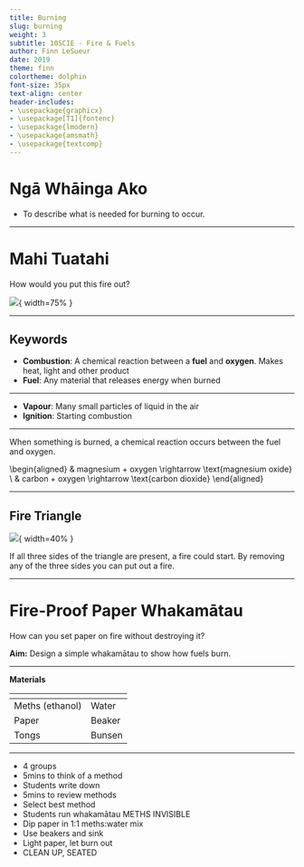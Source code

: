 ```yaml
---
title: Burning
slug: burning
weight: 3
subtitle: 10SCIE - Fire & Fuels
author: Finn LeSueur
date: 2019
theme: finn
colortheme: dolphin
font-size: 35px
text-align: center
header-includes:
- \usepackage{graphicx}
- \usepackage[T1]{fontenc}
- \usepackage{lmodern}
- \usepackage{amsmath}
- \usepackage{textcomp}
---
```


# Ngā Whāinga Ako

- To describe what is needed for burning to occur.

---

# Mahi Tuatahi

How would you put this fire out?

![](../assets/3-fire-tornado.jpg){ width=75% }

---

## Keywords

- __Combustion__: A chemical reaction between a __fuel__ and __oxygen__. Makes heat, light and other product
- __Fuel__: Any material that releases energy when burned

---

- __Vapour__: Many small particles of liquid in the air
- __Ignition__: Starting combustion

---

When something is burned, a chemical reaction occurs between the fuel and oxygen.

\begin{aligned}
    & magnesium + oxygen \rightarrow \text{magnesium oxide} \\
    & carbon + oxygen \rightarrow \text{carbon dioxide}
\end{aligned}

---

## Fire Triangle

![](../assets/3-fire-triangle.png){ width=40% }

If all three sides of the triangle are present, a fire could start. By removing any of the three sides you can put out a fire.

---

# Fire-Proof Paper Whakamātau

How can you set paper on fire without destroying it?

__Aim:__ Design a simple whakamātau to show how fuels burn.

---

__Materials__

| <!-- -->          | <!-- --> |
| ----------------- | -------- |
| Meths (ethanol)   | Water    |
| Paper             | Beaker   |
| Tongs             | Bunsen   |

---

- 4 groups
- 5mins to think of a method
- Students write down
- 5mins to review methods
- Select best method
- Students run whakamātau   METHS INVISIBLE
- Dip paper in 1:1 meths:water mix
- Use beakers and sink
- Light paper, let burn out
- CLEAN UP, SEATED
